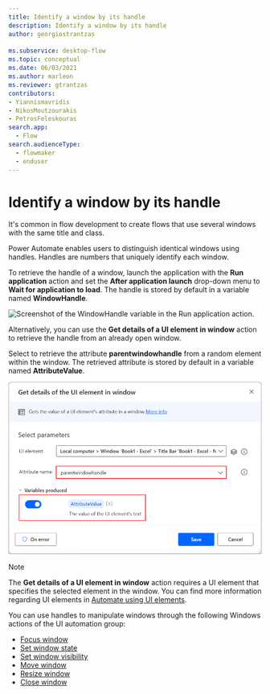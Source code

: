 ```yaml
---
title: Identify a window by its handle
description: Identify a window by its handle
author: georgiostrantzas

ms.subservice: desktop-flow
ms.topic: conceptual
ms.date: 06/03/2021
ms.author: marleon
ms.reviewer: gtrantzas
contributors:
- Yiannismavridis
- NikosMoutzourakis
- PetrosFeleskouras
search.app: 
  - Flow
search.audienceType: 
  - flowmaker
  - enduser
---
```


# Identify a window by its handle

It's common in flow development to create flows that use several windows with the same title and class.

Power Automate enables users to distinguish identical windows using handles. Handles are numbers that uniquely identify each window.

To retrieve the handle of a window, launch the application with the **Run application** action and set the **After application launch** drop-down menu to **Wait for application to load**. The handle is stored by default in a variable named **WindowHandle**.

![Screenshot of the WindowHandle variable in the Run application action.](media/identify-window-handle/run-application-action-handle.png)

Alternatively, you can use the **Get details of a UI element in window** action to retrieve the handle from an already open window. 

Select to retrieve the attribute **parentwindowhandle** from a random element within the window. The retrieved attribute is stored by default in a variable named **AttributeValue**.

![Screenshot of the AttributeValue variable in the Get details of a UI element in window action.](media/identify-window-handle/get-details-ui-element-action.png)

> [!NOTE]
> The **Get details of a UI element in window** action requires a UI element that specifies the selected element in the window. You can find more information regarding UI elements in [Automate using UI elements](../ui-elements.md).

You can use handles to manipulate windows through the following Windows actions of the UI automation group:
- [Focus window](../actions-reference/uiautomation.md#focuswindowbase)
- [Set window state](../actions-reference/uiautomation.md#setwindowstatebase)
- [Set window visibility](../actions-reference/uiautomation.md#setwindowvisibilitybase)
- [Move window](../actions-reference/uiautomation.md#movewindowbase)
- [Resize window](../actions-reference/uiautomation.md#resizewindowbase)
- [Close window](../actions-reference/uiautomation.md#closewindowbase)












